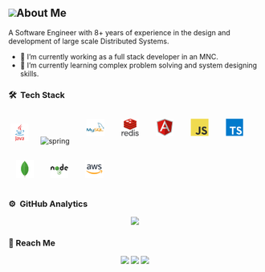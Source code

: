 ## <img width="50px" src="https://raw.githubusercontent.com/ms314006/ms314006/basic/resource/gqsm.png" />About Me

A Software Engineer with 8+ years of experience in the design and development of large scale Distributed Systems. 

- 🔭 I’m currently working as a full stack developer in an MNC.
- 🌱 I’m currently learning complex problem solving and system designing skills.

### 🛠 &nbsp;Tech Stack
  <!--
![Java](https://img.shields.io/badge/-Java-05122A?style=flat&logo=Java&logoColor=FFA518)&nbsp;
![JavaScript](https://img.shields.io/badge/-JavaScript-05122A?style=flat&logo=javascript)&nbsp;
![Node.js](https://img.shields.io/badge/-Node.js-05122A?style=flat&logo=node.js)&nbsp;
![Bootstrap](https://img.shields.io/badge/-Bootstrap-05122A?style=flat&logo=bootstrap&logoColor=563D7C)\
![HTML](https://img.shields.io/badge/-HTML-05122A?style=flat&logo=HTML5)&nbsp;
![CSS](https://img.shields.io/badge/-CSS-05122A?style=flat&logo=CSS3&logoColor=1572B6)&nbsp;
![Git](https://img.shields.io/badge/-Git-05122A?style=flat&logo=git)&nbsp;
![GitHub](https://img.shields.io/badge/-GitHub-05122A?style=flat&logo=github)&nbsp;
![Visual Studio Code](https://img.shields.io/badge/-Visual%20Studio%20Code-05122A?style=flat&logo=visual-studio-code&logoColor=007ACC)&nbsp;
![Eclipse](https://img.shields.io/badge/-Eclipse-05122A?style=flat&logo=eclipse-ide&logoColor=2C2255)
-->

<p align="left">
<img style="padding:5px" src="https://raw.githubusercontent.com/devicons/devicon/master/icons/java/java-original-wordmark.svg" alt="java" width="7%"/>
<img style="padding:15px" src="https://www.vectorlogo.zone/logos/springio/springio-icon.svg" alt="spring" width="7%"/>
<img style="padding:15px" src="https://raw.githubusercontent.com/devicons/devicon/master/icons/mysql/mysql-original-wordmark.svg" alt="mysql" width="7%"/>
<img style="padding:15px" src="https://raw.githubusercontent.com/devicons/devicon/master/icons/redis/redis-original-wordmark.svg" alt="redis" width="7%"/>
<img style="padding:15px" src="https://raw.githubusercontent.com/devicons/devicon/master/icons/angularjs/angularjs-original.svg" alt="angular-js" width="7%"/>
<img style="padding:15px" src="https://raw.githubusercontent.com/devicons/devicon/master/icons/javascript/javascript-original.svg" alt="javascript" width="7%"/>
<img style="padding:15px" src="https://raw.githubusercontent.com/devicons/devicon/master/icons/typescript/typescript-original.svg" alt="typescript" width="7%"/>
<img style="padding:15px" src="https://raw.githubusercontent.com/devicons/devicon/master/icons/mongodb/mongodb-original.svg" alt="mongodb" width="7%"/>
<img style="padding:15px" src="https://raw.githubusercontent.com/devicons/devicon/master/icons/nodejs/nodejs-original-wordmark.svg" alt="nodejs" width="7%"/>
<img style="padding:15px" src="https://raw.githubusercontent.com/github/explore/80688e429a7d4ef2fca1e82350fe8e3517d3494d/topics/aws/aws.png" alt="aws" width="7%"/>
</p>

      
### ⚙️ &nbsp;GitHub Analytics
      
<p align="center">
<a href="https://github.com/MadhushreeKumari18">
 
   <img height="180em" src="https://github-readme-stats-eight-theta.vercel.app/api?username=MadhushreeKumari18&show_icons=true&theme=onedark&include_all_commits=true&count_private=true"/>
 

</a>
</p>
      
### 🔗 Reach Me

<p id="socialIcons" align="center">
    <a href="https://linkedin.com/in/madhushree-kumari" alt="LinkedIn">
        <img src="https://img.shields.io/badge/-LinkedIn-blue?style=flat-square&logo=linkedin" /></a>
    <a href="https://hackerrank.com/Madhu04835" alt="HackerRank">
        <img src="https://img.shields.io/badge/-HackerRank-3a424f?style=flat-square&logo=hackerrank" /></a>
    <a href="https://stackoverflow.com/users/3244039/madhu04835" alt="StackOverflow">
        <img src="https://img.shields.io/badge/-StackOverflow-FE7A16?style=flat-square&logo=stack-overflow&logoColor=white" /></a>
</p>


[linkedin]: https://linkedin.com/in/ahsankhan26
[hackerrank]: https://hackerrank.com/ahsankhan26
[stackoverflow]: https://stackoverflow.com/users/13870209/ahsan-khan

 



    

      
      
      
      
<!--
**MadhushreeKumari18/MadhushreeKumari18** is a ✨ _special_ ✨ repository because its `README.md` (this file) appears on your GitHub profile.

Here are some ideas to get you started:

- 🔭 I’m currently working on ...
- 🌱 I’m currently learning ...
- 👯 I’m looking to collaborate on ...
- 🤔 I’m looking for help with ...
- 💬 Ask me about ...
- 📫 How to reach me: ...
- 😄 Pronouns: ...
- ⚡ Fun fact: ...
-->
